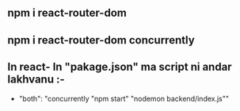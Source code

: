 ## npm i react-router-dom

## npm i react-router-dom concurrently

## In react- In "pakage.json" ma script ni andar lakhvanu :-
- "both": "concurrently \"npm start\" \"nodemon backend/index.js\""